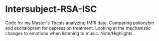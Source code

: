 # Intersubject-RSA-ISC
Code for my Master's Thesis analyzing fMRI data. Comparing psilocybin and escitalopram for depression treatment. Looking at the mechanistic changes to emotions when listening to music. 
Note/Highlights

